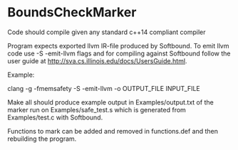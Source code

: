 # BoundsCheckMarker

Code should compile given any standard c++14 compliant compiler

Program expects exported llvm IR-file produced by Softbound.
To emit llvm code use -S -emit-llvm flags and for compiling against Softbound
follow the user guide at http://sva.cs.illinois.edu/docs/UsersGuide.html.

Example:

clang -g -fmemsafety -S -emit-llvm -o OUTPUT_FILE INPUT_FILE

Make all should produce example output in Examples/output.txt of the marker run 
on Examples/safe_test.s which is generated from Examples/test.c with Softbound.

Functions to mark can be added and removed in functions.def and then rebuilding
the program.
